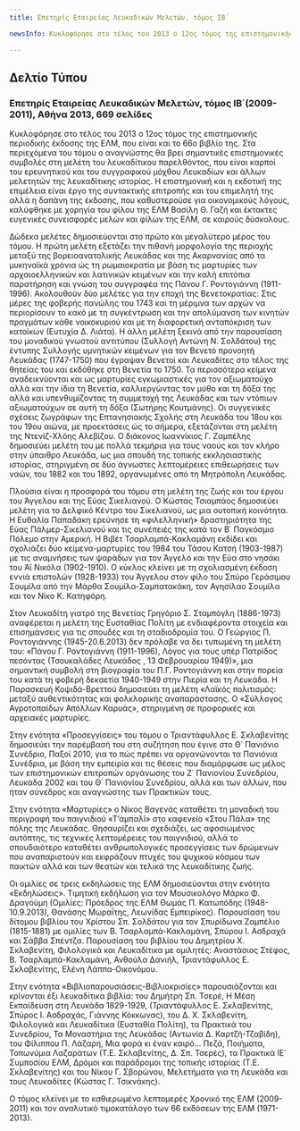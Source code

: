 ```yaml
---
title: Επετηρίς Εταιρείας Λευκαδικών Μελετών, τόμος ΙΒ΄

newsInfo: Κυκλοφόρησε στο τέλος του 2013 ο 12ος τόμος της επιστημονικής περιοδικής έκδοσης της ΕΛΜ, που είναι και το 66ο βιβλίο της. Στα περιεχόμενα του τόμου ο αναγνώστης θα βρει σημαντικές επιστημονικές συμβολές στη μελέτη του λευκαδίτικου παρελθόντος, που είναι καρποί του ερευνητικού και του συγγραφικού μόχθου Λευκαδίων και άλλων μελετητών της λευκαδίτικης ιστορίας.

---
```


## Δελτίο Τύπου

### Επετηρίς Εταιρείας Λευκαδικών Μελετών, τόμος ΙΒ΄(2009-2011), Αθήνα 2013, 669 σελίδες

Κυκλοφόρησε στο τέλος του 2013 ο 12ος τόμος της επιστημονικής περιοδικής έκδοσης της ΕΛΜ, που είναι και το 66ο βιβλίο της. Στα περιεχόμενα του τόμου ο αναγνώστης θα βρει σημαντικές επιστημονικές συμβολές στη μελέτη του λευκαδίτικου παρελθόντος, που είναι καρποί του ερευνητικού και του συγγραφικού μόχθου Λευκαδίων και άλλων μελετητών της λευκαδίτικης ιστορίας. Η επιστημονική και η εκδοτική της επιμέλεια είναι έργο της συντακτικής επιτροπής και του επιμελητή της αλλά η δαπάνη της έκδοσης, που καθυστερούσε για οικονομικούς λόγους, καλύφθηκε με χορηγία του φίλου της ΕΛΜ Βασίλη Θ. Γαζή και έκτακτες ευγενικές συνεισφορές μελών και φίλων της ΕΛΜ, σε καιρούς δύσκολους.
	
Δώδεκα μελέτες δημοσιεύονται στο πρώτο και μεγαλύτερο μέρος του τόμου. Η πρώτη μελέτη εξετάζει την πιθανή μορφολογία της περιοχής μεταξύ της βορειοανατολικής Λευκάδας και της Ακαρνανίας από τα μυκηναϊκά χρόνια ώς τη ρωμαιοκρατία με βάση τις μαρτυρίες των αρχαιοελληνικών και λατινικών κειμένων και την καλή επιτόπια παρατήρηση και γνώση του συγγραφέα της Πάνου Γ. Ροντογιάννη (1911-1996). Ακολουθούν δύο μελέτες για την εποχή της Βενετοκρατίας: Στις μέρες της φοβερής πανώλης του 1743 και τη μέριμνα των αρχών να περιορίσουν το κακό με τη συγκέντρωση και την απολύμανση των κινητών πραγμάτων κάθε νοικοκυριού και με τη διαφορετική ανταπόκριση των κατοίκων (Ευτυχία Δ. Λιάτα). Η άλλη μελέτη ξεκινά από την παρουσίαση του μοναδικού γνωστού αντιτύπου (Συλλογή Αντώνη Ν. Σολδάτου) της έντυπης Συλλογής υμνητικών κειμένων για τον Βενετό προνοητή Λευκάδας (1747-1750) που έγραψαν Βενετοί και Λευκαδίτες στο τέλος της θητείας του και εκδόθηκε στη Βενετία το 1750. Τα περισσότερα κείμενα αναδεικνύονται και ως μαρτυρίες εγκωμιαστικές για τον αξιωματούχο αλλά και την ίδια τη Βενετία, καλλιεργώντας τον μύθο και τη δόξα της αλλά και υπενθυμίζοντας τη συμμετοχή της Λευκάδας και των ντόπιων αξιωματούχων σε αυτή τη δόξα (Σωτήρης Κουτμάνης). Οι συγγενικές σχέσεις ζωγράφων της Επτανησιακής Σχολής στη Λευκάδα του 18ου και του 19ου αιώνα, με προεκτάσεις ώς το σήμερα, εξετάζονται στη μελέτη της Ντενίζ-Χλόης Αλεβίζου. Ο διάκονος Ιωαννίκιος Γ. Ζαμπέλης δημοσιεύει μελέτη του με πολλά τεκμήρια για τους ναούς και τον κλήρο στην ύπαιθρο Λευκάδα, ως μια σπουδή της τοπικής εκκλησιαστικής ιστορίας, στηριγμένη σε δύο άγνωστες λεπτομέρειες επιθεωρήσεις των ναών, του 1882 και του 1892, οργανωμένες από τη Μητρόπολη Λευκάδας.
	
Πλούσια είναι η προσφορά του τόμου στη μελέτη της ζωής και του έργου του Άγγελου και της Εύας Σικελιανού. Ο Κώστας Τσιαμπάος δημοσιεύει μελέτη για το Δελφικό Κέντρο του Σικελιανού, ως μια ουτοπική κοινότητα. Η Ευθαλία Παπαδάκη ερεύνησε τη «φιλελληνική» δραστηριότητα της Εύας Πάλμερ-Σικελιανού και τις συνέπειές της κατά τον Β΄ Παγκόσμιο Πόλεμο στην Αμερική. Η Βιβέτ Τσαρλαμπά-Κακλαμάνη εκδίδει και σχολιάζει δύο κείμενα-μαρτυρίες του 1984 του Τάσου Κατσή (1903-1987) με τις αναμνήσεις των ψαράδων για τον Άγγελο και την Εύα στο νησάκι του Άϊ Νικόλα (1902-1910). Ο κύκλος κλείνει με τη σχολιασμένη έκδοση εννιά επιστολών (1928-1933) του Άγγελου στον φίλο του Σπύρο Γεράσιμου Σουμίλα από την Μάρθα Σουμίλα-Σαμπατακάκη, τον Αγησίλαο Σουμίλα και τον Νίκο Κ. Κατηφόρη.
	
Στον Λευκαδίτη γιατρό της Βενετίας Γρηγόριο Σ. Σταμπόγλη (1886-1973) αναφέρεται η μελέτη της Ευσταθίας Πολίτη με ενδιαφέροντα στοιχεία και επισημάνσεις για τις σπουδές και τη σταδιοδρομία του. Ο Γεώργιος Π. Ροντογιάννης (1945-20.6.2013) δεν πρόλαβε να δει τυπωμένη τη μελέτη του: «Πάνου Γ. Ροντογιάννη (1911-1996), Λόγος για τους υπέρ Πατρίδος πεσόντας (Τσουκαλάδες Λευκάδος , 13 Φεβρουαρίου 1949)», μια σημαντική συμβολή στη βιογραφία του Π.Γ. Ροντογιάννη και στην πορεία του κατά τη φοβερή δεκαετία 1940-1949 στην Πιερία και τη Λευκάδα. Η Παρασκευή Κοψιδά-Βρεττού δημοσιεύει τη μελέτη «Λαϊκός πολιτισμός: μεταξύ αυθεντικότητας και φολκλορικής αναπαράστασης. Ο «Σύλλογος Αγροτοπαίδων Απόλλων Καρυάς», στηριγμένη σε προφορικές και αρχειακές μαρτυρίες.
	
Στην ενότητα «Προσεγγίσεις» του τόμου ο Τριαντάφυλλος Ε. Σκλαβενίτης δημοσιεύει την παρέμβασή του στη συζήτηση που έγινε στο Θ΄ Πανιόνιο Συνέδριο, Παξοί 2010, για το πώς πρέπει να οργανώνονται τα Πανιόνια Συνέδρια, με βάση την εμπειρία και τις θέσεις που διαμόρφωσε ως μέλος των επιστημονικών επιτροπών οργάνωσης του Ζ΄ Πανιονίου Συνεδρίου, Λευκάδα 2002 και του Θ΄ Πανιονίου Συνεδρίου, αλλά και των άλλων, που ήταν σύνεδρος και αναγνώστης των Πρακτικών τους.
	
Στην ενότητα «Μαρτυρίες» ο Νίκος Βαγενάς καταθέτει τη μοναδική του περιγραφή του παιγνιδιού «Τ’αμπαλί» στο καφενείο «Στου Πάλα» της πόλης της Λευκάδας. Θησαυρίζει και σχεδιάζει, ως αφοσιωμένος αυτόπτης, τις τεχνικές λεπτομέρειες του παιγνιδιού, αλλά το σπουδαιότερο καταθέτει ανθρωπολογικές προσεγγίσεις των δρώμενων που αναπαριστούν και εκφράζουν πτυχές του ψυχικού κόσμου των παικτών αλλά και των θεατών και τελικά της λευκαδίτικης ζωής.
	
Οι ομιλίες σε τρεις εκδηλώσεις της ΕΛΜ δημοσιεύονται στην ενότητα «Εκδηλώσεις». Τιμητική εκδήλωση για τον Μουσικολόγο Μάρκο Φ. Δραγούμη (Ομιλίες: Πρόεδρος της ΕΛΜ Θωμάς Π. Κατωπόδης (1948-10.9.2013), Θανάσης Μωραΐτης, Λεωνίδας Εμπειρίκος). Παρουσίαση του δίτομου βιβλίου του Χρίστου Σπ. Σολδάτου για τον Σπυρίδωνα Ζαμπέλιο (1815-1881) με ομιλίες των Β. Τσαρλαμπά-Κακλαμάνη, Σπύρου Ι. Ασδραχά και Σάββα Σπέντζα. Παρουσίαση του βιβλίου του Δημητρίου Χ. Σκλαβενίτη, Φιλολογικά και Λευκαδίτικα με ομιλητές: Αναστάσιος Στέφος, Β. Τσαρλαμπά-Κακλαμάνη, Ανθούλα Δανιήλ, Τριαντάφυλλος Ε. Σκλαβενίτης, Ελένη Λάππα-Οικονόμου.
	
Στην ενότητα «Βιβλιοπαρουσιάσεις-Βιβλιοκρισίες» παρουσιάζονται και κρίνονται έξι λευκαδίτικα βιβλία: του Δημήτρη Σπ. Τσερέ, Η Μέση Εκπαίδευση στη Λευκάδα 1829-1929, (Τριαντάφυλλος Ε. Σκλαβενίτης, Σπύρος Ι. Ασδραχάς, Γιάννης Κόκκωνας), του Δ. Χ. Σκλαβενίτη, Φιλολογικά και Λευκαδίτικα (Ευσταθία Πολίτη), τα Πρακτικά του Συνεδρίου, Τα Μοναστήρια της Λευκάδας (Αντωνία Δ. Καρτζή-Τζαβίδη), του Φίλιππου Π. Λάζαρη, Μια φορά κι έναν καιρό... Πεζά, Ποιήματα, Τοπωνύμια Λαζαράτων (Τ.Ε. Σκλαβενίτης, Δ. Σπ. Τσερές), τα Πρακτικά ΙΕ΄ Συμποσίου ΕΛΜ, Δρόμοι και παράδρομοι της τοπικής ιστορίας (Τ.Ε. Σκλαβενίτης) και του Νίκου Γ. Σβορώνου, Μελετήματα για τη Λευκάδα και τους Λευκαδίτες (Κώστας Γ. Τσικνάκης).
	
Ο τόμος κλείνει με το καθιερωμένο λεπτομερές Χρονικό της ΕΛΜ (2009-2011) και τον αναλυτικό τιμοκατάλογο των 66 εκδόσεων της ΕΛΜ (1971-2013).
